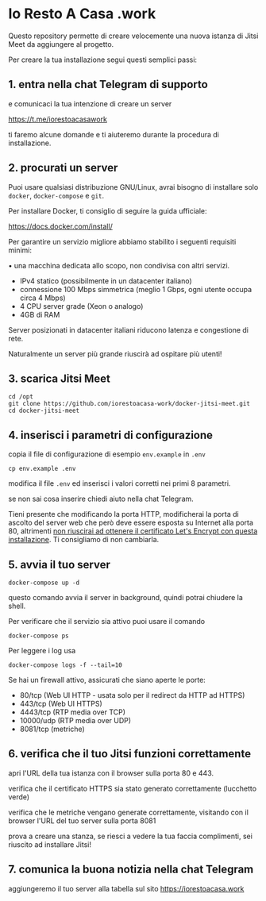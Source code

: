 # Io Resto A Casa .work

Questo repository permette di creare velocemente una nuova istanza di Jitsi Meet da aggiungere al progetto.

Per creare la tua installazione segui questi semplici passi:

## 1. entra nella chat Telegram di supporto

e comunicaci la tua intenzione di creare un server

https://t.me/iorestoacasawork

ti faremo alcune domande e ti aiuteremo durante la procedura di installazione.

## 2. procurati un server
Puoi usare qualsiasi distribuzione GNU/Linux, avrai bisogno di installare solo `docker`, `docker-compose` e `git`.

Per installare Docker, ti consiglio di seguire la guida ufficiale:

https://docs.docker.com/install/

Per garantire un servizio migliore abbiamo stabilito i seguenti requisiti minimi:

• una macchina dedicata allo scopo, non condivisa con altri servizi.
* IPv4 statico (possibilmente in un datacenter italiano)
* connessione 100 Mbps simmetrica (meglio 1 Gbps, ogni utente occupa circa 4 Mbps)
* 4 CPU server grade (Xeon o analogo)
* 4GB di RAM

Server posizionati in datacenter italiani riducono latenza e congestione di rete.

Naturalmente un server più grande riuscirà ad ospitare più utenti!

## 3. scarica Jitsi Meet

```
cd /opt
git clone https://github.com/iorestoacasa-work/docker-jitsi-meet.git
cd docker-jitsi-meet
```

## 4. inserisci i parametri di configurazione

copia il file di configurazione di esempio `env.example` in `.env`

```
cp env.example .env
```
modifica il file `.env` ed inserisci i valori corretti nei primi 8 parametri.

se non sai cosa inserire chiedi aiuto nella chat Telegram.

Tieni presente che modificando la porta HTTP, modificherai la porta di ascolto
del server web che però deve essere esposta su Internet alla porta 80, altrimenti
[non riuscirai ad ottenere il certificato Let's Encrypt con questa installazione](https://letsencrypt.org/docs/allow-port-80/).
Ti consigliamo di non cambiarla.

## 5. avvia il tuo server
```
docker-compose up -d
```
questo comando avvia il server in background, quindi potrai chiudere la shell.

Per verificare che il servizio sia attivo puoi usare il comando
```
docker-compose ps
```
Per leggere i log usa
```
docker-compose logs -f --tail=10
```

Se hai un firewall attivo, assicurati che siano aperte le porte:
* 80/tcp (Web UI HTTP - usata solo per il redirect da HTTP ad HTTPS)
* 443/tcp (Web UI HTTPS)
* 4443/tcp (RTP media over TCP)
* 10000/udp (RTP media over UDP)
* 8081/tcp (metriche)

## 6. verifica che il tuo Jitsi funzioni correttamente

apri l'URL della tua istanza con il browser sulla porta 80 e 443.

verifica che il certificato HTTPS sia stato generato correttamente (lucchetto verde)

verifica che le metriche vengano generate correttamente, visitando con il browser l'URL del tuo server sulla porta 8081

prova a creare una stanza, se riesci a vedere la tua faccia complimenti, sei riuscito ad installare Jitsi!

## 7. comunica la buona notizia nella chat Telegram

aggiungeremo il tuo server alla tabella sul sito https://iorestoacasa.work

